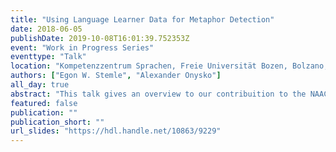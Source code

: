 ```yaml
---
title: "Using Language Learner Data for Metaphor Detection"
date: 2018-06-05
publishDate: 2019-10-08T16:01:39.752353Z
event: "Work in Progress Series"
eventtype: "Talk"
location: "Kompetenzzentrum Sprachen, Freie Universität Bozen, Bolzano, IT"
authors: ["Egon W. Stemle", "Alexander Onysko"]
all_day: true
abstract: "This talk gives an overview to our contribuition to the NAACL 2018 Workshop on Figurative Language Processing"
featured: false
publication: ""
publication_short: ""
url_slides: "https://hdl.handle.net/10863/9229"
---
```


